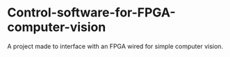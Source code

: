 # Control-software-for-FPGA-computer-vision
A project made to interface with an FPGA wired for simple computer vision.
